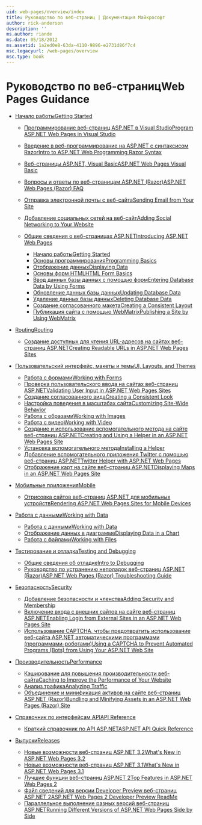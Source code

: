 ```yaml
---
uid: web-pages/overview/index
title: Руководство по веб-страниц | Документация Майкрософт
author: rick-anderson
description: ''
ms.author: riande
ms.date: 05/18/2012
ms.assetid: 1a2ed0e8-63da-4110-9896-e2731d86f7c4
msc.legacyurl: /web-pages/overview
msc.type: book
---
```

<a name="web-pages-guidance"></a><span data-ttu-id="f2269-102">Руководство по веб-страниц</span><span class="sxs-lookup"><span data-stu-id="f2269-102">Web Pages Guidance</span></span>
====================
- [<span data-ttu-id="f2269-103">Начало работы</span><span class="sxs-lookup"><span data-stu-id="f2269-103">Getting Started</span></span>](getting-started/index.md)

    - [<span data-ttu-id="f2269-104">Программирование веб-страниц ASP.NET в Visual Studio</span><span class="sxs-lookup"><span data-stu-id="f2269-104">Program ASP.NET Web Pages in Visual Studio</span></span>](getting-started/program-asp-net-web-pages-in-visual-studio.md)
    - [<span data-ttu-id="f2269-105">Введение в веб-программирование на ASP.NET с синтаксисом Razor</span><span class="sxs-lookup"><span data-stu-id="f2269-105">Intro to ASP.NET Web Programming Razor Syntax</span></span>](getting-started/introducing-razor-syntax-c.md)
    - [<span data-ttu-id="f2269-106">Веб-страницы ASP.NET, Visual Basic</span><span class="sxs-lookup"><span data-stu-id="f2269-106">ASP.NET Web Pages Visual Basic</span></span>](getting-started/introducing-razor-syntax-vb.md)
    - [<span data-ttu-id="f2269-107">Вопросы и ответы по веб-страницам ASP.NET (Razor)</span><span class="sxs-lookup"><span data-stu-id="f2269-107">ASP.NET Web Pages (Razor) FAQ</span></span>](getting-started/aspnet-web-pages-razor-faq.md)
    - [<span data-ttu-id="f2269-108">Отправка электронной почты с веб-сайта</span><span class="sxs-lookup"><span data-stu-id="f2269-108">Sending Email from Your Site</span></span>](getting-started/11-adding-email-to-your-web-site.md)
    - [<span data-ttu-id="f2269-109">Добавление социальных сетей на веб-сайт</span><span class="sxs-lookup"><span data-stu-id="f2269-109">Adding Social Networking to Your Website</span></span>](getting-started/13-adding-social-networking-to-your-web-site.md)
    - [<span data-ttu-id="f2269-110">Общие сведения о веб-страницах ASP.NET</span><span class="sxs-lookup"><span data-stu-id="f2269-110">Introducing ASP.NET Web Pages</span></span>](getting-started/introducing-aspnet-web-pages-2/index.md)

        - [<span data-ttu-id="f2269-111">Начало работы</span><span class="sxs-lookup"><span data-stu-id="f2269-111">Getting Started</span></span>](getting-started/introducing-aspnet-web-pages-2/getting-started.md)
        - [<span data-ttu-id="f2269-112">Основы программирования</span><span class="sxs-lookup"><span data-stu-id="f2269-112">Programming Basics</span></span>](getting-started/introducing-aspnet-web-pages-2/intro-to-web-pages-programming.md)
        - [<span data-ttu-id="f2269-113">Отображение данных</span><span class="sxs-lookup"><span data-stu-id="f2269-113">Displaying Data</span></span>](getting-started/introducing-aspnet-web-pages-2/displaying-data.md)
        - [<span data-ttu-id="f2269-114">Основы форм HTML</span><span class="sxs-lookup"><span data-stu-id="f2269-114">HTML Form Basics</span></span>](getting-started/introducing-aspnet-web-pages-2/form-basics.md)
        - [<span data-ttu-id="f2269-115">Ввод данных базы данных с помощью форм</span><span class="sxs-lookup"><span data-stu-id="f2269-115">Entering Database Data by Using Forms</span></span>](getting-started/introducing-aspnet-web-pages-2/entering-data.md)
        - [<span data-ttu-id="f2269-116">Обновление данных базы данных</span><span class="sxs-lookup"><span data-stu-id="f2269-116">Updating Database Data</span></span>](getting-started/introducing-aspnet-web-pages-2/updating-data.md)
        - [<span data-ttu-id="f2269-117">Удаление данных базы данных</span><span class="sxs-lookup"><span data-stu-id="f2269-117">Deleting Database Data</span></span>](getting-started/introducing-aspnet-web-pages-2/deleting-data.md)
        - [<span data-ttu-id="f2269-118">Создание согласованного макета</span><span class="sxs-lookup"><span data-stu-id="f2269-118">Creating a Consistent Layout</span></span>](getting-started/introducing-aspnet-web-pages-2/layouts.md)
        - [<span data-ttu-id="f2269-119">Публикация сайта с помощью WebMatrix</span><span class="sxs-lookup"><span data-stu-id="f2269-119">Publishing a Site by Using WebMatrix</span></span>](getting-started/introducing-aspnet-web-pages-2/publishing.md)
- [<span data-ttu-id="f2269-120">Routing</span><span class="sxs-lookup"><span data-stu-id="f2269-120">Routing</span></span>](routing/index.md)

    - [<span data-ttu-id="f2269-121">Создание доступных для чтения URL-адресов на сайтах веб-страниц ASP.NET</span><span class="sxs-lookup"><span data-stu-id="f2269-121">Creating Readable URLs in ASP.NET Web Pages Sites</span></span>](routing/creating-readable-urls-in-aspnet-web-pages-sites.md)
- [<span data-ttu-id="f2269-122">Пользовательский интерфейс, макеты и темы</span><span class="sxs-lookup"><span data-stu-id="f2269-122">UI, Layouts, and Themes</span></span>](ui-layouts-and-themes/index.md)

    - [<span data-ttu-id="f2269-123">Работа с формами</span><span class="sxs-lookup"><span data-stu-id="f2269-123">Working with Forms</span></span>](ui-layouts-and-themes/4-working-with-forms.md)
    - [<span data-ttu-id="f2269-124">Проверка пользовательского ввода на сайтах веб-страниц ASP.NET</span><span class="sxs-lookup"><span data-stu-id="f2269-124">Validating User Input in ASP.NET Web Pages Sites</span></span>](ui-layouts-and-themes/validating-user-input-in-aspnet-web-pages-sites.md)
    - [<span data-ttu-id="f2269-125">Создание согласованного вида</span><span class="sxs-lookup"><span data-stu-id="f2269-125">Creating a Consistent Look</span></span>](ui-layouts-and-themes/3-creating-a-consistent-look.md)
    - [<span data-ttu-id="f2269-126">Настройка поведения в масштабах сайта</span><span class="sxs-lookup"><span data-stu-id="f2269-126">Customizing Site-Wide Behavior</span></span>](ui-layouts-and-themes/18-customizing-site-wide-behavior.md)
    - [<span data-ttu-id="f2269-127">Работа с образами</span><span class="sxs-lookup"><span data-stu-id="f2269-127">Working with Images</span></span>](ui-layouts-and-themes/9-working-with-images.md)
    - [<span data-ttu-id="f2269-128">Работа с видео</span><span class="sxs-lookup"><span data-stu-id="f2269-128">Working with Video</span></span>](ui-layouts-and-themes/10-working-with-video.md)
    - [<span data-ttu-id="f2269-129">Создание и использование вспомогательного метода на сайте веб-страниц ASP.NET</span><span class="sxs-lookup"><span data-stu-id="f2269-129">Creating and Using a Helper in an ASP.NET Web Pages Site</span></span>](ui-layouts-and-themes/creating-and-using-a-helper-in-an-aspnet-web-pages-site.md)
    - [<span data-ttu-id="f2269-130">Установка вспомогательного метода</span><span class="sxs-lookup"><span data-stu-id="f2269-130">Installing a Helper</span></span>](ui-layouts-and-themes/installing-helpers.md)
    - [<span data-ttu-id="f2269-131">Добавление вспомогательного приложения Twitter с помощью веб-страниц ASP.NET</span><span class="sxs-lookup"><span data-stu-id="f2269-131">Twitter Helper with ASP.NET Web Pages</span></span>](ui-layouts-and-themes/twitter-helper.md)
    - [<span data-ttu-id="f2269-132">Отображение карт на сайте веб-страниц ASP.NET</span><span class="sxs-lookup"><span data-stu-id="f2269-132">Displaying Maps in an ASP.NET Web Pages Site</span></span>](ui-layouts-and-themes/displaying-maps-in-an-aspnet-web-pages-site.md)
- [<span data-ttu-id="f2269-133">Мобильные приложения</span><span class="sxs-lookup"><span data-stu-id="f2269-133">Mobile</span></span>](mobile/index.md)

    - [<span data-ttu-id="f2269-134">Отрисовка сайтов веб-страниц ASP.NET для мобильных устройств</span><span class="sxs-lookup"><span data-stu-id="f2269-134">Rendering ASP.NET Web Pages Sites for Mobile Devices</span></span>](mobile/rendering-aspnet-web-pages-sites-for-mobile-devices.md)
- [<span data-ttu-id="f2269-135">Работа с данными</span><span class="sxs-lookup"><span data-stu-id="f2269-135">Working with Data</span></span>](data/index.md)

    - [<span data-ttu-id="f2269-136">Работа с данными</span><span class="sxs-lookup"><span data-stu-id="f2269-136">Working with Data</span></span>](data/5-working-with-data.md)
    - [<span data-ttu-id="f2269-137">Отображение данных в диаграмме</span><span class="sxs-lookup"><span data-stu-id="f2269-137">Displaying Data in a Chart</span></span>](data/7-displaying-data-in-a-chart.md)
    - [<span data-ttu-id="f2269-138">Работа с файлами</span><span class="sxs-lookup"><span data-stu-id="f2269-138">Working with Files</span></span>](data/working-with-files.md)
- [<span data-ttu-id="f2269-139">Тестирование и отладка</span><span class="sxs-lookup"><span data-stu-id="f2269-139">Testing and Debugging</span></span>](testing-and-debugging/index.md)

    - [<span data-ttu-id="f2269-140">Общие сведения об отладке</span><span class="sxs-lookup"><span data-stu-id="f2269-140">Intro to Debugging</span></span>](testing-and-debugging/introduction-to-debugging.md)
    - [<span data-ttu-id="f2269-141">Руководство по устранению неполадок веб-страниц ASP.NET (Razor)</span><span class="sxs-lookup"><span data-stu-id="f2269-141">ASP.NET Web Pages (Razor) Troubleshooting Guide</span></span>](testing-and-debugging/aspnet-web-pages-razor-troubleshooting-guide.md)
- [<span data-ttu-id="f2269-142">Безопасность</span><span class="sxs-lookup"><span data-stu-id="f2269-142">Security</span></span>](security/index.md)

    - [<span data-ttu-id="f2269-143">Добавление безопасности и членства</span><span class="sxs-lookup"><span data-stu-id="f2269-143">Adding Security and Membership</span></span>](security/16-adding-security-and-membership.md)
    - [<span data-ttu-id="f2269-144">Включение входа с внешних сайтов на сайте веб-страниц ASP.NET</span><span class="sxs-lookup"><span data-stu-id="f2269-144">Enabling Login from External Sites in an ASP.NET Web Pages Site</span></span>](security/enabling-login-from-external-sites-in-an-aspnet-web-pages-site.md)
    - [<span data-ttu-id="f2269-145">Использование CAPTCHA, чтобы предотвратить использование веб-сайта ASP.NET автоматическими программами (программами-роботами)</span><span class="sxs-lookup"><span data-stu-id="f2269-145">Using a CAPTCHA to Prevent Automated Programs (Bots) from Using Your ASP.NET Web Site</span></span>](security/using-a-catpcha-to-prevent-automated-programs-bots-from-using-your-aspnet-web-site.md)
- [<span data-ttu-id="f2269-146">Производительность</span><span class="sxs-lookup"><span data-stu-id="f2269-146">Performance</span></span>](performance-and-traffic/index.md)

    - [<span data-ttu-id="f2269-147">Кэширование для повышения производительности веб-сайта</span><span class="sxs-lookup"><span data-stu-id="f2269-147">Caching to Improve the Performance of Your Website</span></span>](performance-and-traffic/15-caching-to-improve-the-performance-of-your-website.md)
    - [<span data-ttu-id="f2269-148">Анализ трафика</span><span class="sxs-lookup"><span data-stu-id="f2269-148">Analyzing Traffic</span></span>](performance-and-traffic/14-analyzing-traffic.md)
    - [<span data-ttu-id="f2269-149">Объединение и минификация активов на сайте веб-страниц ASP.NET (Razor)</span><span class="sxs-lookup"><span data-stu-id="f2269-149">Bundling and Minifying Assets in an ASP.NET Web Pages (Razor) Site</span></span>](performance-and-traffic/bundling-and-minifying-assets-in-an-aspnet-web-pages-razor-site.md)
- [<span data-ttu-id="f2269-150">Справочник по интерфейсам API</span><span class="sxs-lookup"><span data-stu-id="f2269-150">API Reference</span></span>](api-reference/index.md)

    - [<span data-ttu-id="f2269-151">Краткий справочник по API ASP.NET</span><span class="sxs-lookup"><span data-stu-id="f2269-151">ASP.NET API Quick Reference</span></span>](api-reference/asp-net-web-pages-api-reference.md)
- [<span data-ttu-id="f2269-152">Выпуски</span><span class="sxs-lookup"><span data-stu-id="f2269-152">Releases</span></span>](releases/index.md)

    - [<span data-ttu-id="f2269-153">Новые возможности веб-страниц ASP.NET 3.2</span><span class="sxs-lookup"><span data-stu-id="f2269-153">What's New in ASP.NET Web Pages 3.2</span></span>](releases/whats-new-in-aspnet-web-pages-32.md)
    - [<span data-ttu-id="f2269-154">Новые возможности веб-страниц ASP.NET 3.1</span><span class="sxs-lookup"><span data-stu-id="f2269-154">What's New in ASP.NET Web Pages 3.1</span></span>](releases/whats-new-aspnet-web-pages-31.md)
    - [<span data-ttu-id="f2269-155">Лучшие функции веб-страниц ASP.NET 2</span><span class="sxs-lookup"><span data-stu-id="f2269-155">Top Features in ASP.NET Web Pages 2</span></span>](releases/top-features-in-web-pages-2.md)
    - [<span data-ttu-id="f2269-156">Файл сведений для версии Developer Preview веб-страниц ASP.NET 2</span><span class="sxs-lookup"><span data-stu-id="f2269-156">ASP.NET Web Pages 2 Developer Preview ReadMe</span></span>](releases/aspnet-web-pages-2-developer-preview-readme.md)
    - [<span data-ttu-id="f2269-157">Параллельное выполнение разных версий веб-страниц ASP.NET</span><span class="sxs-lookup"><span data-stu-id="f2269-157">Running Different Versions of ASP.NET Web Pages Side by Side</span></span>](releases/running-v1-and-v2-sites-side-by-side.md)
